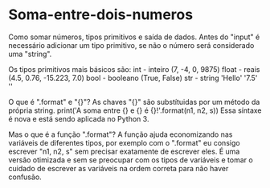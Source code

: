 # Soma-entre-dois-numeros
Como somar números, tipos primitivos e saída de dados.
Antes do "input" é necessário adicionar um tipo primitivo, se não o número será considerado uma "string". 

Os tipos primitivos mais básicos são:
int - inteiro (7, -4, 0, 9875)
float - reais (4.5, 0.76, -15.223, 7.0)
bool - booleano (True, False)
str - string 'Hello' '7.5' ''

O que é ".format" e "{}"?
As chaves "{}" são substítuidas por um método da própria string.
print('A soma entre {} e {} é {}!'.format(n1, n2, s))
Essa síntaxe é nova e está sendo aplicada no Python 3.

Mas o que é a função ".format"?
A função ajuda economizando nas variáveis de diferentes tipos, por exemplo com o ".format" eu consigo escrever "n1, n2, s" sem precisar exatamente de escrever eles.
É uma versão otimizada e sem se preocupar com os tipos de variáveis e tomar o cuidado de escrever as variáveis na ordem correta para não haver confusão.
